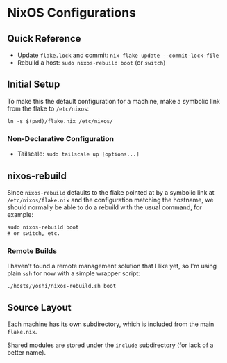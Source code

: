 # NixOS Configurations

## Quick Reference
- Update `flake.lock` and commit: `nix flake update --commit-lock-file`
- Rebuild a host: `sudo nixos-rebuild boot` (or `switch`)

## Initial Setup
To make this the default configuration for a machine, make a symbolic link
from the flake to `/etc/nixos`:

```shell
ln -s $(pwd)/flake.nix /etc/nixos/
```

### Non-Declarative Configuration
- Tailscale: `sudo tailscale up [options...]`

## nixos-rebuild
Since `nixos-rebuild` defaults to the flake pointed at by a symbolic link at
`/etc/nixos/flake.nix` and the configuration matching the hostname, we should
normally be able to do a rebuild with the usual command, for example:

```shell
sudo nixos-rebuild boot
# or switch, etc.
```

### Remote Builds
I haven't found a remote management solution that I like yet, so I'm using
plain `ssh` for now with a simple wrapper script:

```shell
./hosts/yoshi/nixos-rebuild.sh boot
```

## Source Layout

Each machine has its own subdirectory, which is included from the main
`flake.nix`.

Shared modules are stored under the `include` subdirectory
(for lack of a better name).
